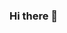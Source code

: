 ### Hi there 👋

<!--
**IthaManoj/IthaManoj** is a ✨ _special_ ✨ repository because its `README.md` (this file) appears on your GitHub profile.

Here are some ideas to get you started:

- 🌱 I’m currently upskilling myself in Data Science
- 👯 I’m looking to collaborate on any Data Science and Software Development Projects
- 💬 Ask me about anything and I will let you know about it.
- 📫 How to reach me: 9866675217, ithamanoj@gmail.com
- 😄 Pronouns: Manoj
- ⚡ Fun fact: Watch atleast one movie per day
-->
